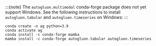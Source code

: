 :::{note}
The `autogluon.multimodal` conda-forge package does not yet support Windows. See the following instructions to install `autogluon.tabular` and `autogluon.timeseries` on Windows:
:::

```console
conda create -n ag python=3.9
conda activate ag
conda install -c conda-forge mamba
mamba install -c conda-forge autogluon.tabular autogluon.timeseries
```
